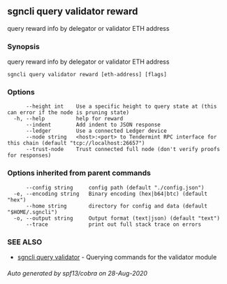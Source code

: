 ## sgncli query validator reward

query reward info by delegator or validator ETH address

### Synopsis

query reward info by delegator or validator ETH address

```
sgncli query validator reward [eth-address] [flags]
```

### Options

```
      --height int    Use a specific height to query state at (this can error if the node is pruning state)
  -h, --help          help for reward
      --indent        Add indent to JSON response
      --ledger        Use a connected Ledger device
      --node string   <host>:<port> to Tendermint RPC interface for this chain (default "tcp://localhost:26657")
      --trust-node    Trust connected full node (don't verify proofs for responses)
```

### Options inherited from parent commands

```
      --config string     config path (default "./config.json")
  -e, --encoding string   Binary encoding (hex|b64|btc) (default "hex")
      --home string       directory for config and data (default "$HOME/.sgncli")
  -o, --output string     Output format (text|json) (default "text")
      --trace             print out full stack trace on errors
```

### SEE ALSO

* [sgncli query validator](sgncli_query_validator.md)	 - Querying commands for the validator module

###### Auto generated by spf13/cobra on 28-Aug-2020
